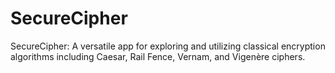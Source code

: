 # SecureCipher
SecureCipher: A versatile app for exploring and utilizing classical encryption algorithms including Caesar, Rail Fence, Vernam, and Vigenère ciphers.
